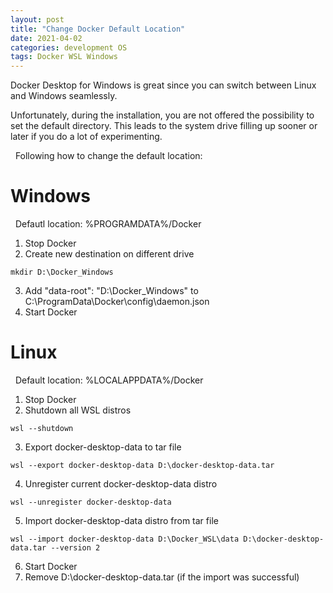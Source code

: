 ```yaml
---
layout: post
title: "Change Docker Default Location"
date: 2021-04-02
categories: development OS
tags: Docker WSL Windows
---
```

Docker Desktop for Windows is great since you can switch between Linux and Windows seamlessly.

Unfortunately, during the installation, you are not offered the possibility to set the default directory. 
This leads to the system drive filling up sooner or later if you do a lot of experimenting.

 
Following how to change the default location:


# Windows

 
Defautl location: %PROGRAMDATA%/Docker
 
1. Stop Docker
2. Create new destination on different drive

```
mkdir D:\Docker_Windows
```

3. Add "data-root": "D:\\Docker_Windows" to C:\ProgramData\Docker\config\daemon.json
4. Start Docker


# Linux

 
Default location: %LOCALAPPDATA%/Docker 
 
1. Stop Docker
2. Shutdown all WSL distros
```
wsl --shutdown
```
3. Export docker-desktop-data to tar file
```
wsl --export docker-desktop-data D:\docker-desktop-data.tar
```
4. Unregister current docker-desktop-data distro
```
wsl --unregister docker-desktop-data
```
5. Import docker-desktop-data distro from tar file
```
wsl --import docker-desktop-data D:\Docker_WSL\data D:\docker-desktop-data.tar --version 2
```
6. Start Docker
7. Remove D:\docker-desktop-data.tar (if the import was successful)